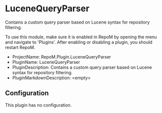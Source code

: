 # LuceneQueryParser

Contains a custom query parser based on Lucene syntax for repository filtering.

To use this module, make sure it is enabled in RepoM by opening the menu and navigate to 'Plugins'. After enabling or disabling a plugin, you should restart RepoM.

- ProjectName: RepoM.Plugin.LuceneQueryParser
- PluginName: LuceneQueryParser
- PluginDescription: Contains a custom query parser based on Lucene syntax for repository filtering.
- PluginMarkdownDescription: \<empty\>

## Configuration

This plugin has no configuration.

